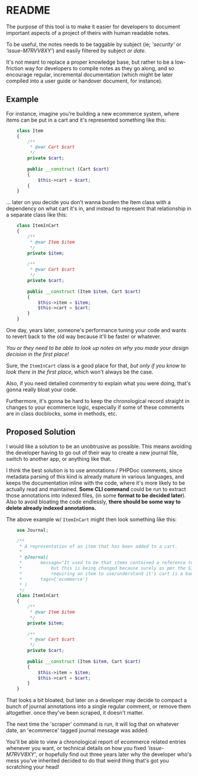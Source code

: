 # README

The purpose of this tool is to make it easier for developers
to document important aspects of a project of theirs with human readable notes.

To be useful, the notes needs to be taggable by subject (ie; _'security'_ or _'issue-M7RVV8XY'_)
and easily filtered by subject _or date_.

It's not meant to replace a proper knowledge base,
but rather to be a low-friction way for developers to compile notes as they go along, and so encourage regular, incremental documentation (which might be later compiled into a user guide or handover document, for instance).

## Example

For instance, imagine you're building a new ecommerce system, where items can be put in a cart and 
it's represented something like this:

```php
    class Item
    {
        /**
         * @var Cart $cart
         */
        private $cart;
        
        public __construct (Cart $cart)
        {
            $this->cart = $cart;
        {
    }
```

... later on you decide you don't wanna burden the Item class with a dependency on what cart it's in,
and instead to represent that relationship in a separate class like this:

```php
    class ItemInCart
    {
        /**
         * @var Item $item
         */
        private $item;
        
        /**
         * @var Cart $cart
         */
        private $cart;
        
        public __construct (Item $item, Cart $cart)
        {
            $this->item = $item;
            $this->cart = $cart;
        }
    }
```

One day, years later, someone's performance tuning your code and wants to revert back to the old way 
because it'll be faster or whatever.

_You or they need to be able to look up notes on why you made your design decision in the first place!_

Sure, the `ItemInCart` class is a good place for that, _but only if you know to look there in the first place_,
which won't always be the case.

Also, if you need detailed commentry to explain what you were doing, that's gonna really bloat your code.

Furthermore, it's gonna be hard to keep the chronological record straight
in changes to your ecommerce logic, especially if some of these comments are in class docblocks,
some in methods, etc.

## Proposed Solution

I would like a solution to be an unobtrusive as possible. This means avoiding the developer having 
to go out of their way to create a new journal file, switch to another app, or anything like that.

I think the best solution is to use annotations / PHPDoc comments, 
since metadata parsing of this kind is already mature in various languages,
and keeps the documentation inline with the code, where it's more likely to be actually read and maintained.
**Some CLI command** could be run to extract those annotations into indexed files,
(in some **format to be decided later**).
Also to avoid bloating the code endlessly, **there should be some way to delete already indexed annotations.**

The above example w/ `ItemInCart` might then look something like this:

```php
    use Journal;

    /**
     * A representation of an item that has been added to a cart.
     *
     * @Journal(
     *       message="It used to be that items contained a reference to the cart they were in,
     *           but this is being changed because surely as per the Single Responsibility Principle,
     *           requiring an item to use/understand it's cart is a bad idea?"
     *       tags={'ecommerce'}
     * )
     */
    class ItemInCart
    {
        /**
         * @var Item $item
         */
        private $item;
        
        /**
         * @var Cart $cart
         */
        private $cart;
        
        public __construct (Item $item, Cart $cart)
        {
            $this->item = $item;
            $this->cart = $cart;
        }
    }
```

That looks a bit bloated, but later on a developer may decide to compact a bunch of journal annotations
into a single regular comment, or remove them altogether. once they've been scraped, it doesn't matter.

The next time the 'scraper' command is run, it will log that on whatever date, an 'ecommerce' tagged
journal message was added. 

You'll be able to view a chronological report of ecommerce related entries whenever you want,
or technical details on how you fixed _'issue-M7RVV8XY'_, 
or hopefully find out three years later why the developer who's mess you've inherited decided to 
do that weird thing that's got you scratching your head!